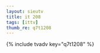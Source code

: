 ```yaml
--- 
layout: sieutv
title: it 208
tags: [ittv]
thumb_re: q7t1208
---
```

{% include tvadv key="q7t1208" %} 
